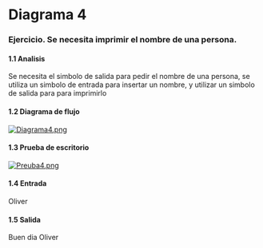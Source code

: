 # Diagrama 4
### Ejercicio. Se necesita imprimir el nombre de una persona.
#### 1.1 Analisis
Se necesita el simbolo de salida para pedir el nombre de una persona, se utiliza un simbolo de entrada para insertar un nombre, y utilizar un simbolo de salida para para imprimirlo
#### 1.2 Diagrama de flujo
[![Diagrama4.png](https://i.postimg.cc/Ls4c0dJL/Diagrama4.png)](https://postimg.cc/21J9VKFS)
#### 1.3 Prueba de escritorio
[![Preuba4.png](https://i.postimg.cc/7ZZ9FqNH/Preuba4.png)](https://postimg.cc/Vd2XMQTp)
#### 1.4 Entrada
Oliver
#### 1.5 Salida
Buen dia Oliver
